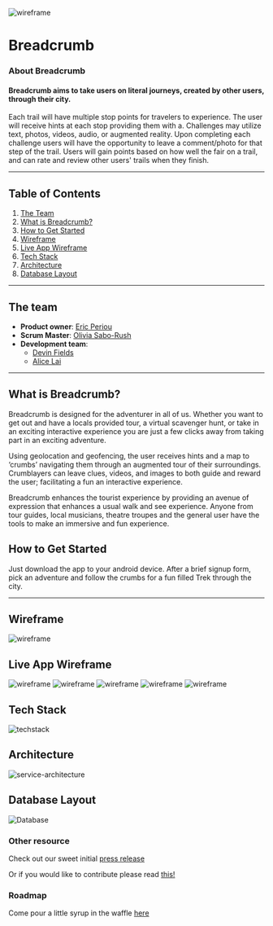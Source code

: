 ![wireframe](assets/logo.png)
# Breadcrumb

### About Breadcrumb

#### Breadcrumb aims to take users on literal journeys, created by other users, through their city.

Each trail will have multiple stop points for travelers to experience. The user will receive hints at each stop providing them with a. Challenges may utilize text, photos, videos, audio, or augmented reality. Upon completing each challenge users will have the opportunity to leave a comment/photo for that step of the trail. Users will gain points based on how well the fair on a trail, and can rate and review other users' trails when they finish.

----------
## Table of Contents

1. [The Team](#The-team)
2. [What is Breadcrumb? ](#What-is-Breadcrumb?)
3. [How to Get Started](#How-to-Get-Started)
4. [Wireframe](#Wireframe)
5. [Live App Wireframe](#Live-App-Wireframe)
6. [Tech Stack](#Tech-Stack)
7. [Architecture](#Architecture)
8. [Database Layout](#Database-Layout)


----
## The team ##

- **Product owner**: [Eric Periou](https://github.com/eperiou/)
- **Scrum Master**: [Olivia Sabo-Rush](https://github.com/livrush/)
- **Development team**:
  - [Devin Fields](https://github.com/defields923/)
  - [Alice Lai](https://github.com/aplai168/)

----------

## What is Breadcrumb? ##

Breadcrumb is designed for the adventurer in all of us. Whether you want to get out and have a locals provided tour, a virtual scavenger hunt, or take in an exciting interactive experience you are just a few clicks away from taking part in an exciting adventure.

Using geolocation and geofencing, the user receives hints and a map to ‘crumbs’ navigating them through an augmented tour of their surroundings. Crumblayers can leave clues, videos, and images to both guide and reward the user; facilitating a fun an interactive experience.

Breadcrumb enhances the tourist experience by providing an avenue of expression that enhances a usual walk and see experience. Anyone from tour guides, local musicians, theatre troupes and the general user have the tools to make an immersive and fun experience.

## How to Get Started ##

Just download the app to your android device. After a brief signup form, pick an adventure and follow the crumbs for a fun filled Trek through the city.

---

## Wireframe ##
![wireframe](assets/wireframe.png)

## Live App Wireframe ##
![wireframe](assets/Flow1.png)
![wireframe](assets/Flow2.png)
![wireframe](assets/Flow3.png)
![wireframe](assets/Flow4.png)
![wireframe](assets/Flow5.png)

## Tech Stack ##
![techstack](assets/techstack.png)

## Architecture ##
![service-architecture](assets/servicearchitecture.png)

## Database Layout ##
![Database](assets/database.png)

### Other resource ###

Check out our sweet initial [press release](PRESS-RELEASE.md)

Or if you would like to contribute please read [this!](CONTRIBUTING.md)

### Roadmap

Come pour a little syrup in the waffle [here](https://github.com/real-DEAL/Breadcrumb/issues)
